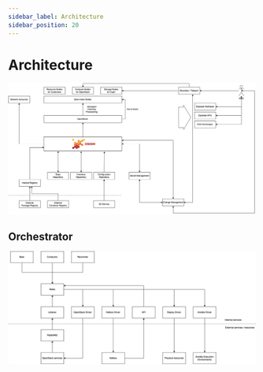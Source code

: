 ```yaml
---
sidebar_label: Architecture
sidebar_position: 20
---
```


# Architecture

![OSISM total overview](./images/osism.drawio.png)

## Orchestrator

![OSISM orchestrator](./images/python-osism.drawio.png)
